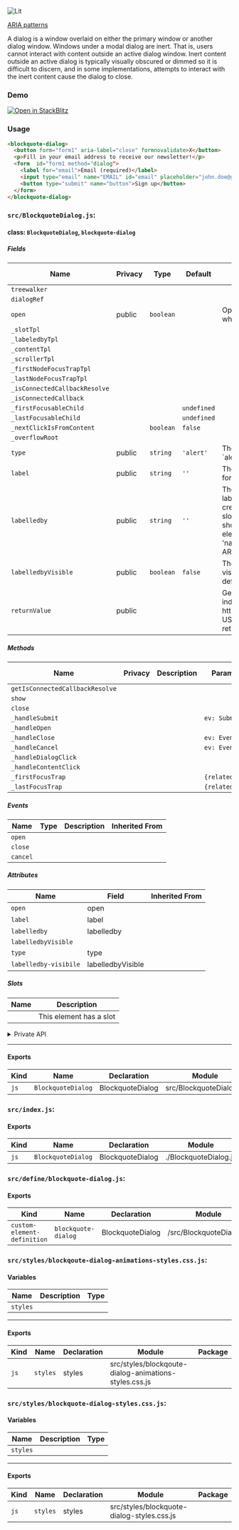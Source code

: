 ![Lit](https://img.shields.io/badge/lit-3.0.0-blue.svg)

[ARIA patterns](https://www.w3.org/WAI/ARIA/apg/patterns/)

A dialog is a window overlaid on either the primary window or another dialog window. Windows under a modal dialog are inert. That is, users cannot interact with content outside an active dialog window.
Inert content outside an active dialog is typically visually obscured or dimmed so it is difficult to discern, and in some implementations, attempts to interact with the inert content cause the dialog to close.

### Demo

[![Open in StackBlitz](https://developer.stackblitz.com/img/open_in_stackblitz.svg)](https://stackblitz.com/github/oscarmarina/blockquote-web-components/tree/main/packages/components/blockquote-dialog)

### Usage

```html
<blockquote-dialog>
  <button form="form1" aria-label="close" formnovalidate>X</button>
  <p>Fill in your email address to receive our newsletter!</p>
  <form  id="form1 method="dialog">
    <label for="email">Email (required)</label>
    <input type="email" name="EMAIL" id="email" placeholder="john.doe@gmail.com" required />
    <button type="submit" name="button">Sign up</button>
  </form>
</blockquote-dialog>
```


### `src/BlockquoteDialog.js`:

#### class: `BlockquoteDialog`, `blockquote-dialog`

##### Fields

| Name                          | Privacy | Type      | Default     | Description                                                                                                                                                                                                                                                                                                                                                                                            | Inherited From |
| ----------------------------- | ------- | --------- | ----------- | ------------------------------------------------------------------------------------------------------------------------------------------------------------------------------------------------------------------------------------------------------------------------------------------------------------------------------------------------------------------------------------------------------ | -------------- |
| `treewalker`                  |         |           |             |                                                                                                                                                                                                                                                                                                                                                                                                        |                |
| `dialogRef`                   |         |           |             |                                                                                                                                                                                                                                                                                                                                                                                                        |                |
| `open`                        | public  | `boolean` |             | Opens the dialog when set to \`true\` and closes it when set to \`false\`.                                                                                                                                                                                                                                                                                                                             |                |
| `_slotTpl`                    |         |           |             |                                                                                                                                                                                                                                                                                                                                                                                                        |                |
| `_labeledbyTpl`               |         |           |             |                                                                                                                                                                                                                                                                                                                                                                                                        |                |
| `_contentTpl`                 |         |           |             |                                                                                                                                                                                                                                                                                                                                                                                                        |                |
| `_scrollerTpl`                |         |           |             |                                                                                                                                                                                                                                                                                                                                                                                                        |                |
| `_firstNodeFocusTrapTpl`      |         |           |             |                                                                                                                                                                                                                                                                                                                                                                                                        |                |
| `_lastNodeFocusTrapTpl`       |         |           |             |                                                                                                                                                                                                                                                                                                                                                                                                        |                |
| `_isConnectedCallbackResolve` |         |           |             |                                                                                                                                                                                                                                                                                                                                                                                                        |                |
| `_isConnectedCallback`        |         |           |             |                                                                                                                                                                                                                                                                                                                                                                                                        |                |
| `_firstFocusableChild`        |         |           | `undefined` |                                                                                                                                                                                                                                                                                                                                                                                                        |                |
| `_lastFocusableChild`         |         |           | `undefined` |                                                                                                                                                                                                                                                                                                                                                                                                        |                |
| `_nextClickIsFromContent`     |         | `boolean` | `false`     |                                                                                                                                                                                                                                                                                                                                                                                                        |                |
| `_overflowRoot`               |         |           |             |                                                                                                                                                                                                                                                                                                                                                                                                        |                |
| `type`                        | public  | `string`  | `'alert'`   | The type of dialog for accessibility. Set this to \`alert\` to announce a&#xA;dialog as an alert dialog.                                                                                                                                                                                                                                                                                               |                |
| `label`                       | public  | `string`  | `''`        | The 'label' attribute will be used as the 'aria-label' for the dialog                                                                                                                                                                                                                                                                                                                                  |                |
| `labelledby`                  | public  | `string`  | `''`        | The 'labelledby' attribute will be used as the 'aria-labelledby' for the dialog.&#xA;It will also be used to create a slot with the same 'id' and 'name'.&#xA;This slot is hidden by default and its 'name' and 'id' should correspond to the 'slot' attribute of an element in the Light DOM.&#xA;This connects the 'slot', 'name', and 'id' attributes of a slot to be used with ARIA relationships. |                |
| `labelledbyVisible`           | public  | `boolean` | `false`     | The 'labelledbyVisible' attribute will control the visibility of the slot created by 'labelledby'.&#xA;By default, it is set to 'hidden'.                                                                                                                                                                                                                                                              |                |
| `returnValue`                 | public  |           |             | Gets or sets the dialog's return value, usually to indicate which button&#xA;a user pressed to close it.&#xA;&#xA;https\://developer.mozilla.org/en-US/docs/Web/API/HTMLDialogElement/returnValue returnValue                                                                                                                                                                                          |                |

##### Methods

| Name                            | Privacy | Description | Parameters        | Return | Inherited From |
| ------------------------------- | ------- | ----------- | ----------------- | ------ | -------------- |
| `getIsConnectedCallbackResolve` |         |             |                   |        |                |
| `show`                          |         |             |                   |        |                |
| `close`                         |         |             |                   |        |                |
| `_handleSubmit`                 |         |             | `ev: SubmitEvent` |        |                |
| `_handleOpen`                   |         |             |                   |        |                |
| `_handleClose`                  |         |             | `ev: Event`       |        |                |
| `_handleCancel`                 |         |             | `ev: Event`       |        |                |
| `_handleDialogClick`            |         |             |                   |        |                |
| `_handleContentClick`           |         |             |                   |        |                |
| `_firstFocusTrap`               |         |             | `{relatedTarget}` |        |                |
| `_lastFocusTrap`                |         |             | `{relatedTarget}` |        |                |

##### Events

| Name     | Type | Description | Inherited From |
| -------- | ---- | ----------- | -------------- |
| `open`   |      |             |                |
| `close`  |      |             |                |
| `cancel` |      |             |                |

##### Attributes

| Name                  | Field             | Inherited From |
| --------------------- | ----------------- | -------------- |
| `open`                | open              |                |
| `label`               | label             |                |
| `labelledby`          | labelledby        |                |
| `labelledbyVisible`   |                   |                |
| `type`                | type              |                |
| `labelledby-visibile` | labelledbyVisible |                |

##### Slots

| Name | Description             |
| ---- | ----------------------- |
|      | This element has a slot |

<details><summary>Private API</summary>

##### Fields

| Name    | Privacy | Type      | Default | Description | Inherited From |
| ------- | ------- | --------- | ------- | ----------- | -------------- |
| `#open` | private | `boolean` | `false` |             |                |

</details>

<hr/>

#### Exports

| Kind | Name               | Declaration      | Module                  | Package |
| ---- | ------------------ | ---------------- | ----------------------- | ------- |
| `js` | `BlockquoteDialog` | BlockquoteDialog | src/BlockquoteDialog.js |         |

### `src/index.js`:

#### Exports

| Kind | Name               | Declaration      | Module                | Package |
| ---- | ------------------ | ---------------- | --------------------- | ------- |
| `js` | `BlockquoteDialog` | BlockquoteDialog | ./BlockquoteDialog.js |         |

### `src/define/blockquote-dialog.js`:

#### Exports

| Kind                        | Name                | Declaration      | Module                   | Package |
| --------------------------- | ------------------- | ---------------- | ------------------------ | ------- |
| `custom-element-definition` | `blockquote-dialog` | BlockquoteDialog | /src/BlockquoteDialog.js |         |

### `src/styles/blockqoute-dialog-animations-styles.css.js`:

#### Variables

| Name     | Description | Type |
| -------- | ----------- | ---- |
| `styles` |             |      |

<hr/>

#### Exports

| Kind | Name     | Declaration | Module                                                | Package |
| ---- | -------- | ----------- | ----------------------------------------------------- | ------- |
| `js` | `styles` | styles      | src/styles/blockqoute-dialog-animations-styles.css.js |         |

### `src/styles/blockquote-dialog-styles.css.js`:

#### Variables

| Name     | Description | Type |
| -------- | ----------- | ---- |
| `styles` |             |      |

<hr/>

#### Exports

| Kind | Name     | Declaration | Module                                     | Package |
| ---- | -------- | ----------- | ------------------------------------------ | ------- |
| `js` | `styles` | styles      | src/styles/blockquote-dialog-styles.css.js |         |
